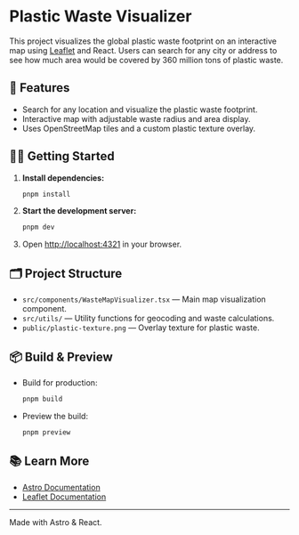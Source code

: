 # Plastic Waste Visualizer

This project visualizes the global plastic waste footprint on an interactive map using [Leaflet](https://leafletjs.com/) and React. Users can search for any city or address to see how much area would be covered by 360 million tons of plastic waste.

## 🚀 Features

- Search for any location and visualize the plastic waste footprint.
- Interactive map with adjustable waste radius and area display.
- Uses OpenStreetMap tiles and a custom plastic texture overlay.

## 🧑‍💻 Getting Started

1. **Install dependencies:**
   ```sh
   pnpm install
   ```
2. **Start the development server:**
   ```sh
   pnpm dev
   ```
3. Open [http://localhost:4321](http://localhost:4321) in your browser.

## 🗂️ Project Structure

- `src/components/WasteMapVisualizer.tsx` — Main map visualization component.
- `src/utils/` — Utility functions for geocoding and waste calculations.
- `public/plastic-texture.png` — Overlay texture for plastic waste.

## 📦 Build & Preview

- Build for production:
  ```sh
  pnpm build
  ```
- Preview the build:
  ```sh
  pnpm preview
  ```

## 📚 Learn More

- [Astro Documentation](https://docs.astro.build)
- [Leaflet Documentation](https://leafletjs.com/)

---

Made with Astro & React.